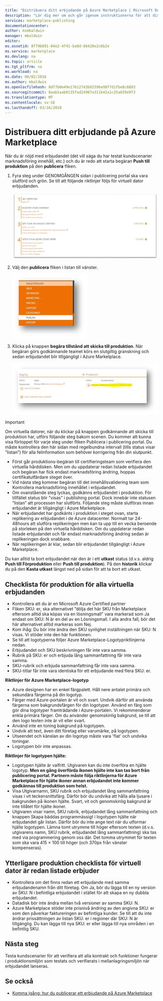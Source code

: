 ```yaml
---
title: "Distribuera ditt erbjudande på Azure Marketplace | Microsoft Docs"
description: "Lär dig mer om och går igenom instruktionerna för att distribuera erbjudandet--avbildning av virtuell dator, developer service, datatjänst, etc.--på Azure Marketplace."
services: marketplace-publishing
documentationcenter: 
author: msmbaldwin
manager: mbaldwin
editor: 
ms.assetid: 8f79b891-84e2-4f41-ba0d-66420e2c6b2e
ms.service: marketplace
ms.devlang: na
ms.topic: article
ms.tgt_pltfrm: na
ms.workload: na
ms.date: 08/02/2016
ms.author: mbaldwin
ms.openlocfilehash: 8df7b0e49e17612743b02596e99f7d1fbe8c6803
ms.sourcegitcommit: 8aab1aab0135fad24987a311b42a1c25a839e9f3
ms.translationtype: MT
ms.contentlocale: sv-SE
ms.lasthandoff: 03/16/2018
---
```

# <a name="deploy-your-offer-to-the-azure-marketplace"></a>Distribuera ditt erbjudande på Azure Marketplace
När du är nöjd med erbjudandet (det vill säga du har testat kundscenarier marknadsföring innehåll, etc.) och du är redo att starta begäran **Push till produktion** på den **publicera** fliken.  

1. Fyra steg under GENOMGÅNGEN sidan i publicering portal ska vara slutförd och grön. Se till att följande riktlinjer följs för virtuell dator erbjudanden.
   
    ![Rita][img-pubportal-walkthru-checked]
2. Välj den **publicera** fliken i listan till vänster.
   
    ![Rita][img-pubportal-menu-publish]
3. Klicka på knappen **begära tillstånd att skicka till produktion**. När begäran görs godkännande teamet körs en slutgiltig granskning och sedan erbjudandet blir tillgängligt i Azure Marketplace.
   
    ![Rita][img-pubportal-publish-pushproduction]

> [!IMPORTANT]
> Om virtuella datorer, när du klickar på knappen godkännande att skicka till produktion har, utförs följande steg bakom scenen. Du kommer att kunna visa förloppet för varje steg under fliken Publicera i publicering portal. Du måste kontrollera den här sidan med regelbundna intervall (tills status visar ”listan”) för alla felinformation som behöver korrigering från din slutpunkt.
> 
> * Först går produktions-begäran till certifieringsteam som verifiera den virtuella hårddisken. Men om du uppdaterar redan listade erbjudandet och begäran har fick endast marknadsföring ändring, hoppas certifikatutfärdare steget över.
> * Vid nästa steg kommer begäran till det innehållsvalidering team som Kontrollera marknadsföring innehållet i erbjudandet.
> * Om ovanstående steg lyckas, godkänns erbjudandet i produktion. För tillfället status blir ”visas” i publishing portal. Dock innebär inte statusen ”listan” att processen har slutförts. Följande steg måste slutföras innan erbjudandet är tillgängligt i Azure Marketplace.
> * När erbjudandet har godkänts i produktion i steget ovan, starta replikering av erbjudandet i de Azure datacenter. Normalt tar 24-48hours att slutföra replikeringen men kan ta upp till en vecka beroende på storleken på den virtuella hårddisken. Om du uppdaterar redan listade erbjudandet och får endast marknadsföring ändring sedan är replikeringen dock snabbare.
> * När replikeringen är klar, sedan blir erbjudandet tillgängligt i Azure Marketplace.
> 
> Du kan alltid ta bort erbjudandet när den är i ett **utkast** status (d.v.s. aldrig **Push till Förproduktion** eller **Push till produktion**). På den **historik** klickar du på den **Kasta utkast** längst ned på sidan för att ta bort ett utkast.
> 
> 

## <a name="production-checklist-for-all-virtual-machine-offers"></a>Checklista för produktion för alla virtuella erbjudanden
* Kontrollera att du är en Microsoft Azure Certified partner
* Fliken SKU: er, ska alternativet ”dölja det här SKU från Marketplace eftersom alltid ska köpas via en lösningsmall” vara markerad som Ja endast om SKU: N är en del av en Lösningsmall. I alla andra fall, bör det här alternativet alltid markeras som Nej.
* Kom ihåg: Du bör inte ändra den SKU synlighet inställningen när SKU: N visas. Vi stöder inte den här funktionen.
* Se till att logotyperna följer Azure Marketplace-Logotypriktlinjerna nedan.
* Erbjudandet och SKU beskrivningen får inte vara samma.
* Rubrik på SKU: er och erbjuda lång sammanfattning får inte vara samma.
* SKU-rubrik och erbjuda sammanfattning får inte vara samma.
* SKU-titlar får inte vara identiska för ett erbjudande med flera SKU: er.

**Riktlinjer för Azure Marketplace-logotyp**

* Azure designen har en enkel färgpalett. Håll nere antalet primära och sekundära färgerna på din logotyp.
* Färger med Azure-portalen är vit och svart. Undvik därför att använda färgerna som bakgrundsfärgen för din logotyper. Använd en färg som gör dina logotyper framträdande i Azure-portalen. Vi rekommenderar enkla primära färger. Om du använder genomskinlig bakgrund, se till att den logo texten inte är vit eller svart.
* Använd inte en toning bakgrund på logotypen.
* Undvik att text, även ditt företag eller varumärke, på logotypen.
* Utseendet och känslan av din logotyp måste vara 'flat' och undvika toningar.
* Logotypen bör inte anpassas.

**Riktlinjer för logotypen hjälte:**

* Logotypen hjälte är valfritt. Utgivaren kan du inte överföra en hjälte logotyp. **Men en gång överförda ikonen hjälte inte kan tas bort från publicering portal. Partnern måste följa riktlinjerna för Azure Marketplace för hjälte ikoner annan erbjudandet inte kommer godkännas till produktion som helst.**
* Visa Utgivarnamn, SKU rubrik och erbjudandet lång sammanfattning visas i vit teckensnittsfärg. Därför bör du undvika att hålla alla ljusare i bakgrunden på ikonen hjälte. Svart, vit och genomskinlig bakgrund är inte tillåtet för hjälte ikoner.
* Utgivaren visar namn, SKU rubrik, erbjudandet lång sammanfattning och knappen Skapa bäddas programmässigt i logotypen hjälte när erbjudandet går listan. Därför bör du inte ange text när du utformar hjälte logotypen. Lämna tomt utrymme till höger eftersom texten (d.v.s. utgivarens namn, SKU rubrik, erbjudandet lång sammanfattning) ska tas med via programmering genom oss där. Det tomma utrymmet för texten som ska vara 415 × 100 till höger (och 370px från vänster kompenseras).

## <a name="additional-production-checklist-for-already-listed-virtual-machine-offers"></a>Ytterligare produktion checklista för virtuell dator är redan listade erbjuder
* Kontrollera om det finns redan ett erbjudande med samma erbjudandenamn från ditt företag. Om Ja, bör du lägga till en ny version av SKU: N i befintliga erbjudandet i stället för att skapa en ny dubbla erbjudandet.
* Datadisk bör inte ändra mellan två versioner av samma SKU: N.
* Azure Marketplace stöder inte prisnivå ändring av den angivna SKU: er som den påverkar faktureringen av befintliga kunder. Se till att du inte ändrar prissättningen av listan SKU: er i regioner där SKU: N är tillgänglig. Du kan lägga till nya SKU: er eller lägga till nya områden i en befintlig SKU.

## <a name="next-steps"></a>Nästa steg
Testa kundscenarier för att verifiera att alla kontrakt och funktioner fungerar i produktionsmiljön som testats och verifierats i mellanlagringsmiljön när erbjudandet lanseras.

## <a name="see-also"></a>Se också
* [Komma igång: hur du publicerar ett erbjudande på Azure Marketplace](marketplace-publishing-getting-started.md)

[img-pubportal-walkthru-checked]:media/marketplace-publishing-push-to-production/pubportal-walkthru-checked.png
[img-pubportal-menu-publish]:media/marketplace-publishing-push-to-production/pubportal-menu-publish.png
[img-pubportal-publish-pushproduction]:media/marketplace-publishing-push-to-production/pubportal-publish-pushproduction.png
